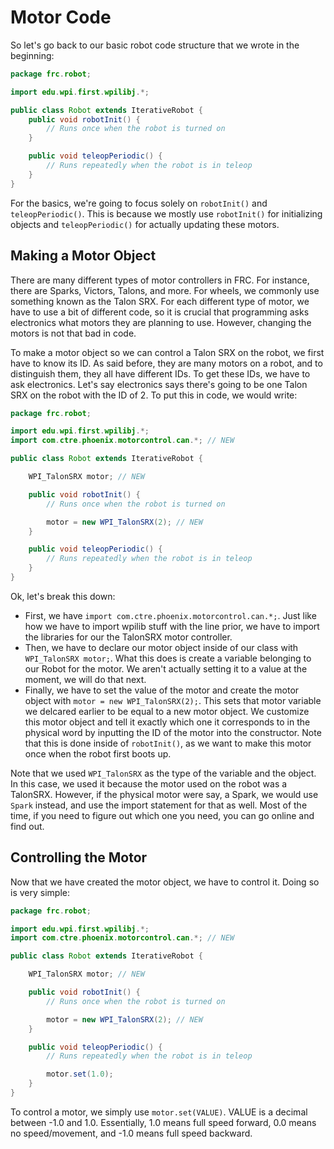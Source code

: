 # Motor Code

So let's go back to our basic robot code structure that we wrote in the beginning:

```java
package frc.robot;

import edu.wpi.first.wpilibj.*;

public class Robot extends IterativeRobot {
    public void robotInit() {
        // Runs once when the robot is turned on
    }

    public void teleopPeriodic() {
        // Runs repeatedly when the robot is in teleop
    }
}
```

For the basics, we're going to focus solely on `robotInit()` and `teleopPeriodic()`. This is because we mostly use `robotInit()` for initializing objects and `teleopPeriodic()` for actually updating these motors.

## Making a Motor Object

There are many different types of motor controllers in FRC. For instance, there are Sparks, Victors, Talons, and more. For wheels, we commonly use something known as the Talon SRX. For each different type of motor, we have to use a bit of different code, so it is crucial that programming asks electronics what motors they are planning to use. However, changing the motors is not that bad in code.

To make a motor object so we can control a Talon SRX on the robot, we first have to know its ID. As said before, they are many motors on a robot, and to distinguish them, they all have different IDs. To get these IDs, we have to ask electronics. Let's say electronics says there's going to be one Talon SRX on the robot with the ID of 2. To put this in code, we would write:

```java
package frc.robot;

import edu.wpi.first.wpilibj.*;
import com.ctre.phoenix.motorcontrol.can.*; // NEW

public class Robot extends IterativeRobot {

    WPI_TalonSRX motor; // NEW

    public void robotInit() {
        // Runs once when the robot is turned on

        motor = new WPI_TalonSRX(2); // NEW
    }

    public void teleopPeriodic() {
        // Runs repeatedly when the robot is in teleop
    }
}
```

Ok, let's break this down:

- First, we have `import com.ctre.phoenix.motorcontrol.can.*;`. Just like how we have to import wpilib stuff with the line prior, we have to import the libraries for our the TalonSRX motor controller.
- Then, we have to declare our motor object inside of our class with `WPI_TalonSRX motor;`. What this does is create a variable belonging to our Robot for the motor. We aren't actually setting it to a value at the moment, we will do that next.
- Finally, we have to set the value of the motor and create the motor object with `motor = new WPI_TalonSRX(2);`. This sets that motor variable we delcared earlier to be equal to a new motor object. We customize this motor object and tell it exactly which one it corresponds to in the physical word by inputting the ID of the motor into the constructor. Note that this is done inside of `robotInit()`, as we want to make this motor once when the robot first boots up.

Note that we used `WPI_TalonSRX` as the type of the variable and the object. In this case, we used it because the motor used on the robot was a TalonSRX. However, if the physical motor were say, a Spark, we would use `Spark` instead, and use the import statement for that as well. Most of the time, if you need to figure out which one you need, you can go online and find out.

## Controlling the Motor

Now that we have created the motor object, we have to control it. Doing so is very simple:

```java
package frc.robot;

import edu.wpi.first.wpilibj.*;
import com.ctre.phoenix.motorcontrol.can.*; // NEW

public class Robot extends IterativeRobot {

    WPI_TalonSRX motor; // NEW

    public void robotInit() {
        // Runs once when the robot is turned on

        motor = new WPI_TalonSRX(2); // NEW
    }

    public void teleopPeriodic() {
        // Runs repeatedly when the robot is in teleop

        motor.set(1.0);
    }
}
```

To control a motor, we simply use `motor.set(VALUE)`. VALUE is a decimal between -1.0 and 1.0. Essentially, 1.0 means full speed forward, 0.0 means no speed/movement, and -1.0 means full speed backward.